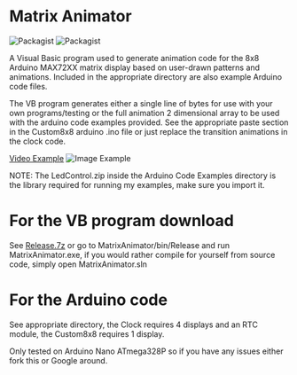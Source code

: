 # Matrix Animator
![Packagist](https://img.shields.io/packagist/l/doctrine/orm.svg)  ![Packagist](https://img.shields.io/badge/Completed-07.2018-green.svg)

A Visual Basic program used to generate animation code for the 8x8 Arduino MAX72XX matrix display based on user-drawn patterns and animations. Included in the appropriate directory are also example Arduino code files.

The VB program generates either a single line of bytes for use with your own programs/testing  or the full animation 2 dimensional array to be used with the arduino code examples provided. See the appropriate paste section in the Custom8x8 arduino .ino file or just replace the transition animations in the clock code.

[Video Example](https://i.imgur.com/7xM1VQv.mp4)
![Image Example](https://i.imgur.com/IXJEs5K.jpg)

NOTE: The LedControl.zip inside the Arduino Code Examples directory is the library required for running my examples, make sure you import it. 

# For the VB program download
 See [Release.7z](https://github.com/BenRGH/MatrixAnimator/raw/master/Release.7z) or go to MatrixAnimator/bin/Release and run MatrixAnimator.exe, if you would rather compile for yourself from source code, simply open MatrixAnimator.sln

# For the Arduino code
 See appropriate directory, the Clock requires 4 displays and an RTC module, the Custom8x8 requires 1 display.

Only tested on Arduino Nano ATmega328P so if you have any issues either fork this or Google around.
